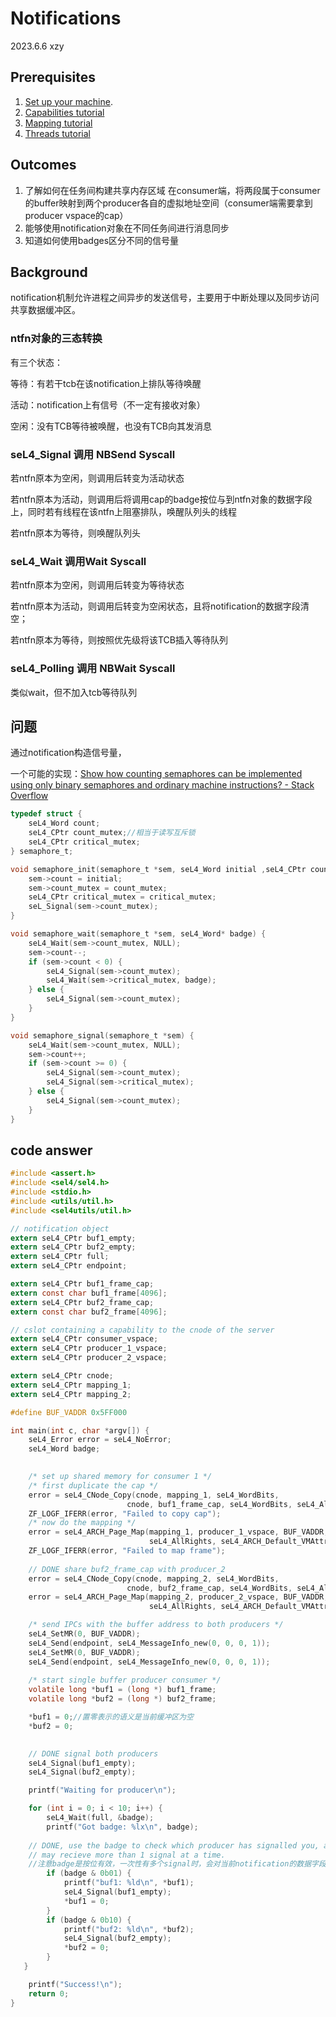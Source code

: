 # Notifications

2023.6.6 xzy



## Prerequisites

1. [Set up your machine](https://docs.sel4.systems/HostDependencies).
2. [Capabilities tutorial](https://docs.sel4.systems/Tutorials/capabilities)
3. [Mapping tutorial](https://docs.sel4.systems/Tutorials/mapping)
4. [Threads tutorial](https://docs.sel4.systems/Tutorials/threads)

## Outcomes

1. 了解如何在任务间构建共享内存区域
   在consumer端，将两段属于consumer的buffer映射到两个producer各自的虚拟地址空间（consumer端需要拿到producer vspace的cap）
2. 能够使用notification对象在不同任务间进行消息同步
3. 知道如何使用badges区分不同的信号量

## Background

notification机制允许进程之间异步的发送信号，主要用于中断处理以及同步访问共享数据缓冲区。

### ntfn对象的三态转换

有三个状态：

等待：有若干tcb在该notification上排队等待唤醒

活动：notification上有信号（不一定有接收对象）

空闲：没有TCB等待被唤醒，也没有TCB向其发消息



### seL4_Signal 调用 NBSend Syscall

若ntfn原本为空闲，则调用后转变为活动状态

若ntfn原本为活动，则调用后将调用cap的badge按位与到ntfn对象的数据字段上，同时若有线程在该ntfn上阻塞排队，唤醒队列头的线程

若ntfn原本为等待，则唤醒队列头

### seL4_Wait 调用Wait Syscall

若ntfn原本为空闲，则调用后转变为等待状态

若ntfn原本为活动，则调用后转变为空闲状态，且将notification的数据字段清空；

若ntfn原本为等待，则按照优先级将该TCB插入等待队列

### seL4_Polling 调用 NBWait Syscall

类似wait，但不加入tcb等待队列



## 问题

通过notification构造信号量，

一个可能的实现：[Show how counting semaphores can be implemented using only binary semaphores and ordinary machine instructions? - Stack Overflow](https://stackoverflow.com/questions/15117155/show-how-counting-semaphores-can-be-implemented-using-only-binary-semaphores-and/25220708#25220708)

```c
typedef struct {
    seL4_Word count;
    seL4_CPtr count_mutex;//相当于读写互斥锁
    seL4_CPtr critical_mutex;
} semaphore_t;

void semaphore_init(semaphore_t *sem, seL4_Word initial ,seL4_CPtr count_mutex,seL4_CPtr critical_mutex) {
    sem->count = initial;
    sem->count_mutex = count_mutex;
    seL4_CPtr critical_mutex = critical_mutex;
    seL_Signal(sem->count_mutex);
}

void semaphore_wait(semaphore_t *sem, seL4_Word* badge) {
    seL4_Wait(sem->count_mutex, NULL);
    sem->count--;
    if (sem->count < 0) {
        seL4_Signal(sem->count_mutex);	
        seL4_Wait(sem->critical_mutex, badge);
    } else {
        seL4_Signal(sem->count_mutex);
    }
}

void semaphore_signal(semaphore_t *sem) {
    seL4_Wait(sem->count_mutex, NULL);
    sem->count++;
    if (sem->count >= 0) {
        seL4_Signal(sem->count_mutex);
        seL4_Signal(sem->critical_mutex);
    } else {
        seL4_Signal(sem->count_mutex);
    }
}
```



## code answer

```c
#include <assert.h>
#include <sel4/sel4.h>
#include <stdio.h>
#include <utils/util.h>
#include <sel4utils/util.h>

// notification object
extern seL4_CPtr buf1_empty;
extern seL4_CPtr buf2_empty;
extern seL4_CPtr full;
extern seL4_CPtr endpoint;

extern seL4_CPtr buf1_frame_cap;
extern const char buf1_frame[4096];
extern seL4_CPtr buf2_frame_cap;
extern const char buf2_frame[4096];

// cslot containing a capability to the cnode of the server
extern seL4_CPtr consumer_vspace;
extern seL4_CPtr producer_1_vspace;
extern seL4_CPtr producer_2_vspace;

extern seL4_CPtr cnode;
extern seL4_CPtr mapping_1;
extern seL4_CPtr mapping_2;

#define BUF_VADDR 0x5FF000

int main(int c, char *argv[]) {
    seL4_Error error = seL4_NoError;
    seL4_Word badge;

    
    /* set up shared memory for consumer 1 */
    /* first duplicate the cap */
    error = seL4_CNode_Copy(cnode, mapping_1, seL4_WordBits, 
                          cnode, buf1_frame_cap, seL4_WordBits, seL4_AllRights);
    ZF_LOGF_IFERR(error, "Failed to copy cap");
    /* now do the mapping */
    error = seL4_ARCH_Page_Map(mapping_1, producer_1_vspace, BUF_VADDR, 
                               seL4_AllRights, seL4_ARCH_Default_VMAttributes);
    ZF_LOGF_IFERR(error, "Failed to map frame");
    
    // DONE share buf2_frame_cap with producer_2
    error = seL4_CNode_Copy(cnode, mapping_2, seL4_WordBits, 
                          cnode, buf2_frame_cap, seL4_WordBits, seL4_AllRights);
    error = seL4_ARCH_Page_Map(mapping_2, producer_2_vspace, BUF_VADDR, 
                               seL4_AllRights, seL4_ARCH_Default_VMAttributes);

    /* send IPCs with the buffer address to both producers */
    seL4_SetMR(0, BUF_VADDR);
    seL4_Send(endpoint, seL4_MessageInfo_new(0, 0, 0, 1));
    seL4_SetMR(0, BUF_VADDR);
    seL4_Send(endpoint, seL4_MessageInfo_new(0, 0, 0, 1));
    
    /* start single buffer producer consumer */
    volatile long *buf1 = (long *) buf1_frame;
    volatile long *buf2 = (long *) buf2_frame;

    *buf1 = 0;//置零表示的语义是当前缓冲区为空
    *buf2 = 0;

    
    // DONE signal both producers
    seL4_Signal(buf1_empty);
    seL4_Signal(buf2_empty);

    printf("Waiting for producer\n");

    for (int i = 0; i < 10; i++) {
        seL4_Wait(full, &badge);
        printf("Got badge: %lx\n", badge);
        
    // DONE, use the badge to check which producer has signalled you, and signal it back. Note that you 
    // may recieve more than 1 signal at a time.
    //注意badge是按位有效，一次性有多个signal时，会对当前notification的数据字段按位或，所以解析的时候要用按位与
        if (badge & 0b01) {
            printf("buf1: %ld\n", *buf1);
            seL4_Signal(buf1_empty);
            *buf1 = 0;
        }
        if (badge & 0b10) {
            printf("buf2: %ld\n", *buf2);
            seL4_Signal(buf2_empty);   
            *buf2 = 0;
        } 
   }

    printf("Success!\n");
    return 0;
}
```

